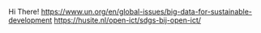 Hi There!
https://www.un.org/en/global-issues/big-data-for-sustainable-development
https://husite.nl/open-ict/sdgs-bij-open-ict/
